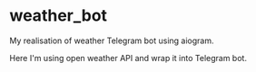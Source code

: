 # weather_bot
My realisation of weather Telegram bot using aiogram.

Here I'm using open weather API and wrap it into Telegram bot.
